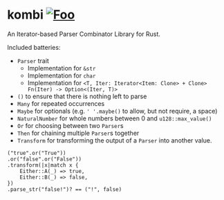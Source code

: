 # kombi [![Foo](https://docs.rs/kombi/badge.svg)](https://docs.rs/kombi)

An Iterator-based Parser Combinator Library for Rust.

Included batteries:
* `Parser` trait
    * Implementation for `&str`
    * Implementation for `char`
    * Implementation for `<T, Iter: Iterator<Item: Clone> + Clone> Fn(Iter) -> Option<(Iter, T)>`
* `()` to ensure that there is nothing left to parse
* `Many` for repeated occurrences
* `Maybe` for optionals (e.g. `' '.maybe()` to allow, but not require, a space)
* `NaturalNumber` for whole numbers between 0 and `u128::max_value()`
* `Or` for choosing between two `Parser`s
* `Then` for chaining multiple `Parser`s together
* `Transform` for transforming the output of a `Parser` into another value.

```
("true".or("True"))
.or("false".or("False"))
.transform(|x|match x {
    Either::A(_) => true,
    Either::B(_) => false,
})
.parse_str("false!")? == ("!", false)
```